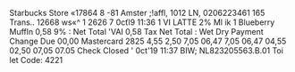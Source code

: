 Starbucks Store «17864 8 -81 Amster ;!affl, 1012 LN, 0206223461 165 Trans.. 12668 ws«^ 1 2626 7 0cťl9 11:36 1 VI LATTE 2% Ml ik 1 Blueberry Muffln 0,58 9% : Net Total 'VAI 0,58 Tax Net Total : Wet Dry Payment Change Due 00,00 Mastercard 2825 4,55 2,50 7,05 06,47 7,05 06,47 04,55 02,50 07,05 07.05 Check Closed ' 0ct'19 11:37 BIW; NL823205563.B.01 Toi let Code: 4221
